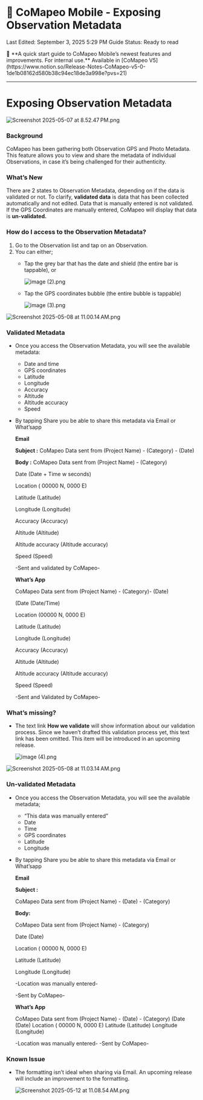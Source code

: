 # 🏁 CoMapeo Mobile - Exposing Observation Metadata

Last Edited: September 3, 2025 5:29 PM
Guide Status: Ready to read

<aside>
📌 **A quick start guide to CoMapeo Mobile’s newest features and improvements. For internal use.**
Available in [CoMapeo V5](https://www.notion.so/Release-Notes-CoMapeo-v5-0-1de1b08162d580b38c94ec18de3a998e?pvs=21)

</aside>

---

# Exposing Observation Metadata

![Screenshot 2025-05-07 at 8.52.47 PM.png](./images/screenshot_2025_05_07_at_8_52_47_pm.png)

### Background

CoMapeo has been gathering both Observation GPS and Photo Metadata. This feature allows you to view and share the metadata of individual Observations, in case it’s being challenged for their authenticity.

### What’s New

There are 2 states to Observation Metadata, depending on if the data is validated or not. To clarify, **validated data** is data that has been collected automatically and not edited. Data that is manually entered is not validated. If the GPS Coordinates are manually entered, CoMapeo will display that data is **un-validated.**

<aside>

### **How do I access to the Observation Metadata?**

1. Go to the Observation list and tap on an Observation. 
2. You can either;
    - Tap the grey bar that has the date and shield (the entire bar is tappable), or
        
        ![image (2).png](./images/image_2.png)
        
    - Tap the GPS coordinates bubble (the entire bubble is tappable)
        
        ![image (3).png](./images/image_3.png)
        
    
</aside>

<aside>

![Screenshot 2025-05-08 at 11.00.14 AM.png](./images/screenshot_2025_05_08_at_11_00_14_am.png)

### Validated Metadata

- Once you access the Observation Metadata, you will see the available metadata:
    - Date and time
    - GPS coordinates
    - Latitude
    - Longitude
    - Accuracy
    - Altitude
    - Altitude accuracy
    - Speed
- By tapping Share you be able to share this metadata via Email or What’sapp
    
    <aside>
    
    **Email** 
    
    **Subject :** CoMapeo Data sent from (Project Name) -  (Category) - (Date)
    
    **Body :** CoMapeo Data sent from (Project Name) - (Category)
    
    Date (Date + Time w seconds)
    
    Location ( 00000 N, 0000 E)
    
    Latitude (Latitude)
    
    Longitude (Longitude)
    
    Accuracy (Accuracy)
    
    Altitude (Altitude)
    
    Altitude accuracy (Altitude accuracy)
    
    Speed (Speed)
    
    -Sent and validated by CoMapeo-
    
    </aside>
    
    <aside>
    
    **What’s App**
    
    CoMapeo Data sent from (Project Name) -  (Category)- (Date)  
    
    (Date (Date/Time)
    
    Location (00000 N, 0000 E)
    
    Latitude (Latitude)
    
    Longitude (Longitude)
    
    Accuracy (Accuracy)
    
    Altitude (Altitude)
    
    Altitude accuracy (Altitude accuracy)
    
    Speed (Speed)
    
    -Sent and Validated by CoMapeo-
    
    </aside>
    
</aside>

<aside>

### What’s missing?

- The text link **How we validate** will show information about our validation process. Since we haven’t drafted this validation process yet, this text link has been omitted. This item will be introduced in an upcoming release.
    
    ![image (4).png](./images/image_4.png)
    
</aside>

<aside>

![Screenshot 2025-05-08 at 11.03.14 AM.png](./images/screenshot_2025_05_08_at_11_03_14_am.png)

### Un-validated Metadata

- Once you access the Observation Metadata, you will see the available metadata;
    - “This data was manually entered”
    - Date
    - Time
    - GPS coordinates
    - Latitude
    - Longitude
- By tapping Share you be able to share this metadata via Email or What’sapp
    
    <aside>
    
    **Email**
    
    **Subject :**
    
    CoMapeo Data sent from (Project Name) - (Date) - (Category)
    
    **Body:**
    
    CoMapeo Data sent from (Project Name) - (Category)
    
    Date (Date)
    
    Location ( 00000 N, 0000 E)
    
    Latitude (Latitude)
    
    Longitude (Longitude)
    
    -Location was manually entered-
    
    -Sent by CoMapeo-
    
    </aside>
    
    <aside>
    
    **What’s App**
    
    CoMapeo Data sent from (Project Name) - (Date) - (Category)
    (Date (Date)
    Location ( 00000 N, 0000 E)
    Latitude (Latitude)
    Longitude (Longitude)
    
    -Location was manually entered-
    -Sent by CoMapeo-
    
    </aside>
    
</aside>

<aside>

### Known Issue

- The formatting isn’t ideal when sharing via Email. An upcoming release will include an improvement to the formatting.
    
    ![Screenshot 2025-05-12 at 11.08.54 AM.png](./images/screenshot_2025_05_12_at_11_08_54_am.png)
    
</aside>